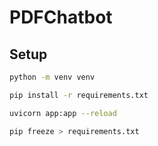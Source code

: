 # PDFChatbot

## Setup
```bash
python -m venv venv
```
```bash
pip install -r requirements.txt
```
```bash
uvicorn app:app --reload
```
```bash
pip freeze > requirements.txt 
```